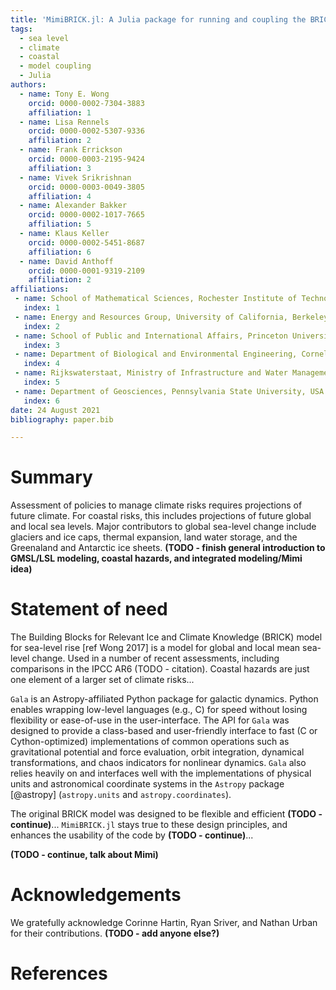 ```yaml
---
title: 'MimiBRICK.jl: A Julia package for running and coupling the BRICK model for sea-level change in the Mimi integrated modeling framework'
tags:
  - sea level
  - climate
  - coastal
  - model coupling
  - Julia
authors:
  - name: Tony E. Wong
    orcid: 0000-0002-7304-3883
    affiliation: 1
  - name: Lisa Rennels
    orcid: 0000-0002-5307-9336
    affiliation: 2
  - name: Frank Errickson
    orcid: 0000-0003-2195-9424
    affiliation: 3
  - name: Vivek Srikrishnan
    orcid: 0000-0003-0049-3805
    affiliation: 4
  - name: Alexander Bakker
    orcid: 0000-0002-1017-7665
    affiliation: 5
  - name: Klaus Keller
    orcid: 0000-0002-5451-8687
    affiliation: 6
  - name: David Anthoff
    orcid: 0000-0001-9319-2109
    affiliation: 2
affiliations:
 - name: School of Mathematical Sciences, Rochester Institute of Technology, USA
   index: 1
 - name: Energy and Resources Group, University of California, Berkeley, USA
   index: 2
 - name: School of Public and International Affairs, Princeton University, USA
   index: 3
 - name: Department of Biological and Environmental Engineering, Cornell University, USA
   index: 4
 - name: Rijkswaterstaat, Ministry of Infrastructure and Water Management, The Netherlands
   index: 5
 - name: Department of Geosciences, Pennsylvania State University, USA
   index: 6
date: 24 August 2021
bibliography: paper.bib

---
```


# Summary

Assessment of policies to manage climate risks requires projections of future climate. 
For coastal risks, this includes projections of future global and local sea levels.
Major contributors to global sea-level change include glaciers and ice caps, thermal expansion, land water storage, and the Greenaland and Antarctic ice sheets.
**(TODO - finish general introduction to GMSL/LSL modeling, coastal hazards, and integrated modeling/Mimi idea)**

# Statement of need

The Building Blocks for Relevant Ice and Climate Knowledge (BRICK) model for sea-level rise [ref Wong 2017] is a model for global and local mean sea-level change. 
Used in a number of recent assessments, including comparisons in the IPCC AR6 (TODO - citation). 
Coastal hazards are just one element of a larger set of climate risks... 

`Gala` is an Astropy-affiliated Python package for galactic dynamics. Python
enables wrapping low-level languages (e.g., C) for speed without losing
flexibility or ease-of-use in the user-interface. The API for `Gala` was
designed to provide a class-based and user-friendly interface to fast (C or
Cython-optimized) implementations of common operations such as gravitational
potential and force evaluation, orbit integration, dynamical transformations,
and chaos indicators for nonlinear dynamics. `Gala` also relies heavily on and
interfaces well with the implementations of physical units and astronomical
coordinate systems in the `Astropy` package [@astropy] (`astropy.units` and
`astropy.coordinates`).

The original BRICK model was designed to be flexible and efficient **(TODO - continue)**... 
`MimiBRICK.jl` stays true to these design principles, and enhances the usability of the code by **(TODO - continue)**...

**(TODO - continue, talk about Mimi)**

# Acknowledgements

We gratefully acknowledge Corinne Hartin, Ryan Sriver, and Nathan Urban for their contributions.
**(TODO - add anyone else?)**

# References


